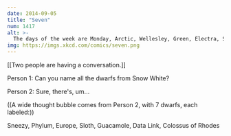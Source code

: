 ```yaml
---
date: 2014-09-05
title: "Seven"
num: 1417
alt: >-
  The days of the week are Monday, Arctic, Wellesley, Green, Electra, Synergize, and the Seventh Seal.
img: https://imgs.xkcd.com/comics/seven.png
---
```

[[Two people are having a conversation.]]

Person 1: Can you name all the dwarfs from Snow White?

Person 2: Sure, there's, um...

((A wide thought bubble comes from Person 2, with 7 dwarfs, each labeled:))

Sneezy, Phylum, Europe, Sloth, Guacamole, Data Link, Colossus of Rhodes

